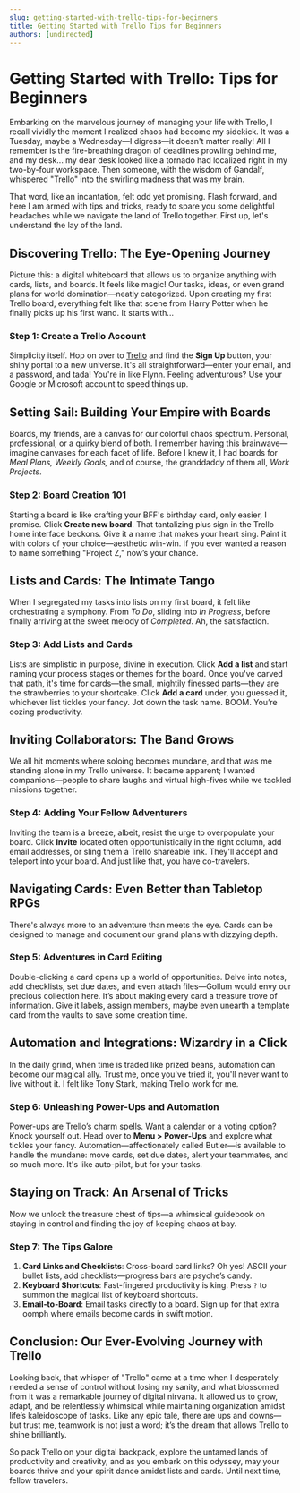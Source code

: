 ```yaml
---
slug: getting-started-with-trello-tips-for-beginners
title: Getting Started with Trello Tips for Beginners
authors: [undirected]
---
```



# Getting Started with Trello: Tips for Beginners

Embarking on the marvelous journey of managing your life with Trello, I recall vividly the moment I realized chaos had become my sidekick. It was a Tuesday, maybe a Wednesday—I digress—it doesn't matter really! All I remember is the fire-breathing dragon of deadlines prowling behind me, and my desk... my dear desk looked like a tornado had localized right in my two-by-four workspace. Then someone, with the wisdom of Gandalf, whispered "Trello" into the swirling madness that was my brain. 

That word, like an incantation, felt odd yet promising. Flash forward, and here I am armed with tips and tricks, ready to spare you some delightful headaches while we navigate the land of Trello together. First up, let's understand the lay of the land.

## Discovering Trello: The Eye-Opening Journey

Picture this: a digital whiteboard that allows us to organize anything with cards, lists, and boards. It feels like magic! Our tasks, ideas, or even grand plans for world domination—neatly categorized. Upon creating my first Trello board, everything felt like that scene from Harry Potter when he finally picks up his first wand. It starts with...

### Step 1: Create a Trello Account

Simplicity itself. Hop on over to [Trello](https://trello.com) and find the **Sign Up** button, your shiny portal to a new universe. It's all straightforward—enter your email, and a password, and tada! You're in like Flynn. Feeling adventurous? Use your Google or Microsoft account to speed things up. 

## Setting Sail: Building Your Empire with Boards

Boards, my friends, are a canvas for our colorful chaos spectrum. Personal, professional, or a quirky blend of both. I remember having this brainwave—imagine canvases for each facet of life. Before I knew it, I had boards for *Meal Plans,* *Weekly Goals,* and of course, the granddaddy of them all, *Work Projects*.

### Step 2: Board Creation 101

Starting a board is like crafting your BFF's birthday card, only easier, I promise. Click **Create new board**. That tantalizing plus sign in the Trello home interface beckons. Give it a name that makes your heart sing. Paint it with colors of your choice—aesthetic win-win. If you ever wanted a reason to name something "Project Z," now’s your chance.

## Lists and Cards: The Intimate Tango

When I segregated my tasks into lists on my first board, it felt like orchestrating a symphony. From *To Do*, sliding into *In Progress*, before finally arriving at the sweet melody of *Completed*. Ah, the satisfaction.

### Step 3: Add Lists and Cards

Lists are simplistic in purpose, divine in execution. Click **Add a list** and start naming your process stages or themes for the board. Once you've carved that path, it's time for cards—the small, mightily finessed parts—they are the strawberries to your shortcake. Click **Add a card** under, you guessed it, whichever list tickles your fancy. Jot down the task name. BOOM. You’re oozing productivity.

## Inviting Collaborators: The Band Grows

We all hit moments where soloing becomes mundane, and that was me standing alone in my Trello universe. It became apparent; I wanted companions—people to share laughs and virtual high-fives while we tackled missions together.

### Step 4: Adding Your Fellow Adventurers

Inviting the team is a breeze, albeit, resist the urge to overpopulate your board. Click **Invite** located often opportunistically in the right column, add email addresses, or sling them a Trello shareable link. They'll accept and teleport into your board. And just like that, you have co-travelers.

## Navigating Cards: Even Better than Tabletop RPGs

There's always more to an adventure than meets the eye. Cards can be designed to manage and document our grand plans with dizzying depth.

### Step 5: Adventures in Card Editing

Double-clicking a card opens up a world of opportunities. Delve into notes, add checklists, set due dates, and even attach files—Gollum would envy our precious collection here. It’s about making every card a treasure trove of information. Give it labels, assign members, maybe even unearth a template card from the vaults to save some creation time.

## Automation and Integrations: Wizardry in a Click

In the daily grind, when time is traded like prized beans, automation can become our magical ally. Trust me, once you've tried it, you'll never want to live without it. I felt like Tony Stark, making Trello work for me.

### Step 6: Unleashing Power-Ups and Automation

Power-ups are Trello’s charm spells. Want a calendar or a voting option? Knock yourself out. Head over to **Menu > Power-Ups** and explore what tickles your fancy. Automation—affectionately called Butler—is available to handle the mundane: move cards, set due dates, alert your teammates, and so much more. It's like auto-pilot, but for your tasks.

## Staying on Track: An Arsenal of Tricks

Now we unlock the treasure chest of tips—a whimsical guidebook on staying in control and finding the joy of keeping chaos at bay.

### Step 7: The Tips Galore

1. **Card Links and Checklists**: Cross-board card links? Oh yes! ASCII your bullet lists, add checklists—progress bars are psyche’s candy.
2. **Keyboard Shortcuts**: Fast-fingered productivity is king. Press `?` to summon the magical list of keyboard shortcuts.
3. **Email-to-Board**: Email tasks directly to a board. Sign up for that extra oomph where emails become cards in swift motion.

## Conclusion: Our Ever-Evolving Journey with Trello

Looking back, that whisper of "Trello" came at a time when I desperately needed a sense of control without losing my sanity, and what blossomed from it was a remarkable journey of digital nirvana. It allowed us to grow, adapt, and be relentlessly whimsical while maintaining organization amidst life’s kaleidoscope of tasks. Like any epic tale, there are ups and downs—but trust me, teamwork is not just a word; it’s the dream that allows Trello to shine brilliantly.

So pack Trello on your digital backpack, explore the untamed lands of productivity and creativity, and as you embark on this odyssey, may your boards thrive and your spirit dance amidst lists and cards. Until next time, fellow travelers.